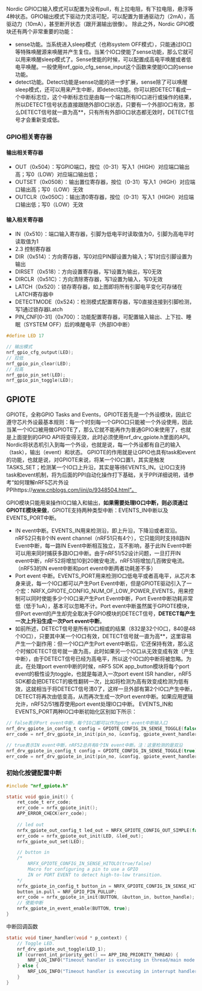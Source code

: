 
Nordic GPIO口输入模式可以配置为没有pull，有上拉电阻，有下拉电阻，悬浮等4种状态。GPIO输出模式下驱动力灵活可配，可以配置为普通驱动力（2mA），高驱动力（10mA），甚至断开状态（跟开漏输出很像）。
除此之外，Nordic GPIO模块还有两个非常重要的功能：
- sense功能。当系统进入sleep模式（也称system OFF模式），只能通过IO口等特殊唤醒源来唤醒并产生复位。当某个IO口使能了sense功能，那么它就可以用来唤醒sleep模式了。Sense使能的时候，可以配置成高电平唤醒或者低电平唤醒。一般使用nrf_gpio_cfg_sense_input这个函数来使能IO口的sense功能。
- detect功能。Detect功能是sense功能的进一步扩展，sense除了可以唤醒sleep模式，还可以用来产生中断，即detect功能。你可以把DETECT看成一个中断标志位，这个中断标志位是由每一个端口所有IO口进行或操作的结果，所以DETECT信号状态直接跟随外部IO口状态，只要有一个外部IO口有效，那么DETECT信号就一直为高**，只有所有外部IO口状态都无效时，DETECT信号才会重新变成低。
### GPIO相关寄存器
#### 输出相关寄存器
- OUT（0x504）：写GPIO端口，按位（0-31）写入1（HIGH）对应端口输出高；写0（LOW）对应端口输出低；
- OUTSET（0x0508）：输出置位寄存器，按位（0-31）写入1（HIGH）对应端口输出高；写0（LOW）无效
- OUTCLR（0x050C）：输出清0寄存器，按位（0-31）写入1（HIGH）对应端口输出低；写0（LOW）无效
#### 输入相关寄存器
- IN（0x510）：端口输入寄存器，引脚为低电平时读取值为0，引脚为高电平时读取值为1
- 2.3 控制寄存器
- DIR（0x514）：方向寄存器，写0对应PIN脚设置为输入；写1对应引脚设置为输出
- DIRSET（0x518）：方向设置寄存器，写1设置为输出，写0无效
- DIRCLR（0x51C）：方向清除寄存器，写1设置为输入，写0无效
- LATCH（0x520）：锁存寄存器，如上图即将所有引脚电平变化可存储在LATCH寄存器中
- DETECTMODE（0x524）：检测模式配置寄存器，写0直接连接到引脚检测，写1通过锁存器Latch
- PIN_CNF[0-31]（0x700）：功能配置寄存器，可配置输入输出、上下拉、睡眠（SYSTEM OFF）后的唤醒电平（外部IO中断）
```c
#define LED 17

// 输出模式
nrf_gpio_cfg_output(LED);
// 拉低
nrf_gpio_pin_clear(LED);
// 拉高
nrf_gpio_pin_set(LED);
nrf_gpio_pin_toggle(LED);

```
## GPIOTE
GPIOTE，全称GPIO Tasks and Events，GPIOTE首先是一个外设模块，因此它遵守芯片外设最基本规则：每一个时刻每一个GPIO口只能被一个外设使用，因此当某一个IO口被用做GPIOTE了，那么它就不能再作为普通GPIO来使用了，也就是上面提到的GPIO API将变得无效，此时必须使用nrf_drv_gpiote.h里面的API。Nordic将状态机引入到每一个外设，也就是说，每一个外设都有自己的输入（task），输出（event）和状态。
GPIOTE的作用就是让GPIO也具有task和event的功能，也就是说，对GPIOTE来说，将某一个IO口置1，其实是触发TASKS_SET；检测某一个IO口上升沿，其实是等待EVENTS_IN。让IO口支持task和event机制，将为后面的PPI自动化操作打下基础，关于PPI详细说明，请参考“如何理解nRF5芯片外设PPIhttps://www.cnblogs.com/iini/p/9348504.html”。

GPIO模块只能用来操作IO口输入和输出，**如果需要处理IO口中断，则必须通过GPIOTE模块来做**，GPIOTE支持两种类型中断：EVENTS_IN中断以及EVENTS_PORT中断。
- IN event中断。EVENTS_IN用来检测沿，即上升沿，下降沿或者双沿。nRF52只有8个IN event channel（nRF51只有4个），它只能同时支持8路IN Event中断，每一路IN Event中断相互独立，互不影响，基于此IN Event中断可以用来同时捕获多路IO口中断。由于nRF51/52设计问题，一旦打开IN event中断，nRF52将增加10到20微安电流，nRF51将增加几百微安电流。（nRF53的IN event中断和port event中断两者功耗差不多）
- Port event 中断。EVENTS_PORT用来检测IO口低电平或者高电平，从芯片本身来说，每一个IO口都可以产生Port Event中断，但是GPIOTE驱动引入了一个宏：NRFX_GPIOTE_CONFIG_NUM_OF_LOW_POWER_EVENTS，用来控制可以同时使能多少个IO口来产生Port Event中断，Port Event中断功耗非常低（低于1uA），基本可以忽略不计。Port event中断虽然属于GPIOTE模块，但Port event的产生却完全取决于GPIO模块的DETECT信号，**DETECT每产生一次上升沿生成一次Port event中断**。
- 如前所述，DETECT信号是所有IO口相或的结果（832是32个IO口，840是48个IO口），只要其中某一个IO口有效，DETECT信号就一直为高**，这里容易产生一个副作用：但一个IO口产生Port event中断后，它还保持有效，那么这个时候DETECT信号就一直为高，此时如果另一个IO口从无效变成有效（产生中断），由于DETECT信号已经为高电平，所以这个IO口的中断将被忽略。为此，在处理port event中断的时候，nRF5 SDK app_button模块将每个port event的极性设为toggle，也就是每进入一次port event ISR handler，nRF5 SDK都会把DETECT的极性翻转一次，比如将检测为高有效变成检测为低有效，这就相当于将DETECT信号清0了，这样一旦外部有第2个IO口产生中断，DETECT将再次由低变高，从而再次生成一次Port event中断。如果应用逻辑允许，nRF52/51推荐使用port event处理IO口中断。
EVENTS_IN和EVENTS_PORT两种IO口中断初始化区别如下所示：
```c
// false表示Port event中断，每个IO口都可以作为port event中断输入口
nrf_drv_gpiote_in_config_t config = GPIOTE_CONFIG_IN_SENSE_TOGGLE(false);
err_code = nrf_drv_gpiote_in_init(pin_no, &config, gpiote_event_handler); 

// true表示IN event中断，nRF52总共有8个IN event中断。注：这里检测的是双沿
nrf_drv_gpiote_in_config_t config = GPIOTE_CONFIG_IN_SENSE_TOGGLE(true);
err_code = nrf_drv_gpiote_in_init(pin_no, &config, gpiote_event_handler);
```
### 初始化按键配置中断
```c
#include "nrf_gpiote.h"

static void gpio_init() {
    ret_code_t err_code;
    err_code = nrfx_gpiote_init();
    APP_ERROR_CHECK(err_code);
    
    // led out
    nrfx_gpiote_out_config_t led_out = NRFX_GPIOTE_CONFIG_OUT_SIMPLE(false);
    err_code = nrfx_gpiote_out_init(LED, &led_out);
    nrfx_gpiote_out_set(LED);

    // button in
    /*
	    NRFX_GPIOTE_CONFIG_IN_SENSE_HITOLO(true/false)
		Macro for configuring a pin to use a GPIO
		IN or PORT EVENT to detect high-to-low transition.
    */
    nrfx_gpiote_in_config_t button_in = NRFX_GPIOTE_CONFIG_IN_SENSE_HITOLO(true);
    button_in.pull = NRF_GPIO_PIN_PULLUP;
    err_code = nrfx_gpiote_in_init(BUTTON, &button_in, button_handle);
    // 使能中断
    nrfx_gpiote_in_event_enable(BUTTON, true);
}
```
中断回调函数
```c
static void timer_handler(void * p_context) {
    // Toggle LED.
    nrf_drv_gpiote_out_toggle(LED_1);
    if (current_int_priority_get() == APP_IRQ_PRIORITY_THREAD) {
        NRF_LOG_INFO("Timeout handler is executing in thread/main mode.");
    } else {
        NRF_LOG_INFO("Timeout handler is executing in interrupt handler mode.");
    }
}
```


